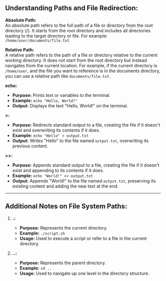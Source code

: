 ## Understanding Paths and File Redirection:

**Absolute Path:**  
An absolute path refers to the full path of a file or directory from the root directory (/). It starts from the root directory and includes all directories leading to the target directory or file. For example: `/home/user/documents/file.txt`

**Relative Path:**  
A relative path refers to the path of a file or directory relative to the current working directory. It does not start from the root directory but instead navigates from the current location. For example, if the current directory is `/home/user`, and the file you want to reference is in the documents directory, you can use a relative path like `documents/file.txt`.

**echo:**  
- **Purpose:** Prints text or variables to the terminal.  
- **Example:** `echo "Hello, World!"`  
- **Output:** Displays the text "Hello, World!" on the terminal.

**>:**  
- **Purpose:** Redirects standard output to a file, creating the file if it doesn't exist and overwriting its contents if it does.  
- **Example:** `echo "Hello" > output.txt`  
- **Output:** Writes "Hello" to the file named `output.txt`, overwriting its previous content.

**>>:**  
- **Purpose:** Appends standard output to a file, creating the file if it doesn't exist and appending to its contents if it does.  
- **Example:** `echo "World!" >> output.txt`  
- **Output:** Appends "World!" to the file named `output.txt`, preserving its existing content and adding the new text at the end.

---

## Additional Notes on File System Paths:

1. **.:**  
   - **Purpose:** Represents the current directory.  
   - **Example:** `./script.sh`  
   - **Usage:** Used to execute a script or refer to a file in the current directory.

2. **..:**  
   - **Purpose:** Represents the parent directory.  
   - **Example:** `cd ..`  
   - **Usage:** Used to navigate up one level in the directory structure.
